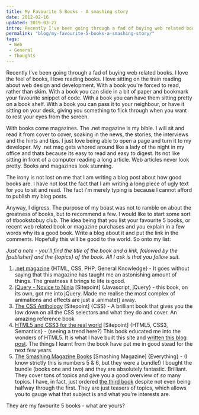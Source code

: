 ```yaml
---
title: My Favourite 5 Books - A smashing story
date: 2012-02-16
updated: 2019-03-27
intro: Recently I've been going through a fad of buying web related books. I love the feel of books, I love reading books.
permalink: "blog/my-favourite-5-books-a-smashing-story/"
tags:
 - Web
 - General
 - Thoughts
---
```


Recently I've been going through a fad of buying web related books. I love the feel of books, I love reading books. I love sitting on the train reading about web design and development. With a book you're forced to read, rather than skim. With a book you can slide in a bit of paper and bookmark your favourite snippet of code. With a book you can have them sitting pretty on a book shelf. With a book you can pass it to your neighbour, or have it sitting on your desk, giving you something to flick through when you want to rest your eyes from the screen.

With books come magazines. The .net magazine is my bible. I will sit and read it from cover to cover, soaking in the news, the stories, the interviews and the hints and tips. I just love being able to open a page and turn it to my developer. My .net mag gets whored around like a lady of the night in my office and thats because its easy to read and easy to digest. Its not like sitting in front of a computer reading a long article. Web articles never look pretty. Books and magazines look stunning.

The irony is not lost on me that I am writing a blog post about how good books are. I have not lost the fact that I am writing a long piece of ugly text for you to sit and read. The fact i'm merely typing is because I cannot afford to publish my blog posts.

Anyway, I digress. The purpose of my boast was not to ramble on about the greatness of books, but to recommend a few. I would like to start some sort of #bookstobuy club. The idea being that you list your favourite 5 books, or recent web related book or magazine purchases and you explain in a few words why its a good book. Write a blog about it and put the link in the comments. Hopefully this will be good to the world. So onto my list:

_Just a note - you'll find the title of the book and a link, followed by the [publisher] and the {topics} of the book. All I ask is that you follow suit._

1. [.net magazine](http://www.netmagazine.com/) {HTML, CSS, PHP, General Knowledge} - It goes without saying that this magazine has taught me an astonishing amount of things. The greatness it brings to life is good.
2. [jQuery - Novice to Ninja](http://www.sitepoint.com/books/jquery1/) [Sitepoint] {Javascript, jQuery} - this book, on its own, got me into jQuery. Made me realise the most complex of animations and effects are just a .animate() away.
3. [The CSS Anthology](http://www.sitepoint.com/books/cssant3/?historicredirect=cssant1&historicredirect=cssant2) [Sitepoint] {CSS} - A brilliant book that gives you the low down on all the CSS selectors and what they do and cover. An amazing reference book
4. [HTML5 and CSS3 for the real world](http://www.sitepoint.com/books/htmlcss1/) [Sitepoint] {HTML5, CSS3, Semantics} - (seeing a trend here?) This book educated me into the wonders of HTML5\. It is what I have built this site and [written this blog post](/blog/html5-explained-briefly/). The things I learnt from the book have put me in good stead for the next few years.
5. [The Smashing Magazine Books](https://shop.smashingmagazine.com/) [Smashing Magazine] {Everything} - (I know strictly this is numbers 5 & 6, but they were a bundle!) I bought the bundle (books one and two) and they are absolutely fantastic. Brilliant. They cover tons of topics and give you a good overview of _so_ many topics. I have, in fact, just ordered [the third book](https://www.smashingmagazine.com/2012/02/smashing-book-3-preorder/) despite not even being halfway through the first. They are just teasers of topics, which allows you to gauge what that subject is and what you're interests are.

They are my favourite 5 books - what are yours?
